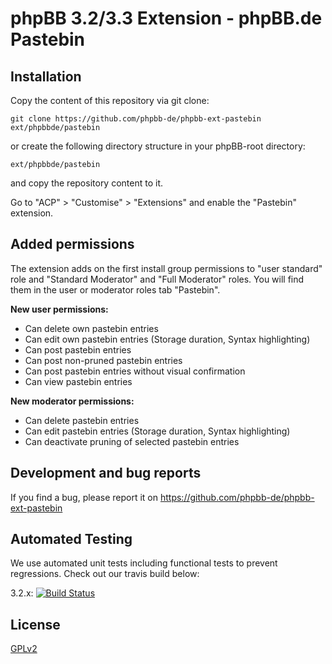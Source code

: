 # phpBB 3.2/3.3 Extension - phpBB.de Pastebin

## Installation

Copy the content of this repository via git clone:

    git clone https://github.com/phpbb-de/phpbb-ext-pastebin ext/phpbbde/pastebin

or create the following directory structure in your phpBB-root directory:

	ext/phpbbde/pastebin

and copy the repository content to it.

Go to "ACP" > "Customise" > "Extensions" and enable the "Pastebin" extension.

## Added permissions
The extension adds on the first install group permissions to "user standard" role and "Standard Moderator" 
and "Full Moderator" roles. You will find them in the user or moderator roles tab "Pastebin".

**New user permissions:**

- Can delete own pastebin entries
- Can edit own pastebin entries (Storage duration, Syntax highlighting)
- Can post pastebin entries
- Can post non-pruned pastebin entries
- Can post pastebin entries without visual confirmation
- Can view pastebin entries

**New moderator permissions:**

- Can delete pastebin entries
- Can edit pastebin entries (Storage duration, Syntax highlighting)
- Can deactivate pruning of selected pastebin entries

## Development and bug reports

If you find a bug, please report it on https://github.com/phpbb-de/phpbb-ext-pastebin

## Automated Testing

We use automated unit tests including functional tests to prevent regressions. Check out our travis build below:

3.2.x: [![Build Status](https://travis-ci.org/phpbb-de/phpbb-ext-pastebin.png?branch=3.2.x)](http://travis-ci.org/phpbb-de/phpbb-ext-pastebin)

## License

[GPLv2](license.txt)
